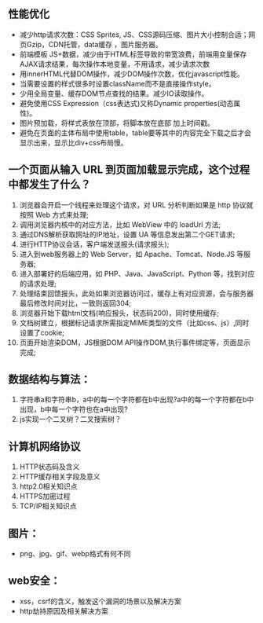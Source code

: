 ## 性能优化

* 减少http请求次数：CSS Sprites, JS、CSS源码压缩、图片大小控制合适；网页Gzip，CDN托管，data缓存 ，图片服务器。
* 前端模板 JS+数据，减少由于HTML标签导致的带宽浪费，前端用变量保存AJAX请求结果，每次操作本地变量，不用请求，减少请求次数
* 用innerHTML代替DOM操作，减少DOM操作次数，优化javascript性能。
* 当需要设置的样式很多时设置className而不是直接操作style。
* 少用全局变量、缓存DOM节点查找的结果。减少IO读取操作。
* 避免使用CSS Expression（css表达式)又称Dynamic properties(动态属性)。
* 图片预加载，将样式表放在顶部，将脚本放在底部  加上时间戳。
* 避免在页面的主体布局中使用table，table要等其中的内容完全下载之后才会显示出来，显示比div+css布局慢。



## 一个页面从输入 URL 到页面加载显示完成，这个过程中都发生了什么？
1. 浏览器会开启一个线程来处理这个请求，对 URL 分析判断如果是 http 协议就按照 Web 方式来处理;
2. 调用浏览器内核中的对应方法，比如 WebView 中的 loadUrl 方法;
3. 通过DNS解析获取网址的IP地址，设置 UA 等信息发出第二个GET请求;
4. 进行HTTP协议会话，客户端发送报头(请求报头);
5. 进入到web服务器上的 Web Server，如 Apache、Tomcat、Node.JS 等服务器;
6. 进入部署好的后端应用，如 PHP、Java、JavaScript、Python 等，找到对应的请求处理;
7. 处理结束回馈报头，此处如果浏览器访问过，缓存上有对应资源，会与服务器最后修改时间对比，一致则返回304;
8. 浏览器开始下载html文档(响应报头，状态码200)，同时使用缓存;
9. 文档树建立，根据标记请求所需指定MIME类型的文件（比如css、js）,同时设置了cookie;
10. 页面开始渲染DOM，JS根据DOM API操作DOM,执行事件绑定等，页面显示完成;



## 数据结构与算法：
1. 字符串a和字符串b，a中的每一个字符都在b中出现?a中的每一个字符都在b中出现，b中每一个字符也在a中出现?
2. js实现一个二叉树？二叉搜索树？



## 计算机网络协议

1. HTTP状态码及含义
2. HTTP缓存相关字段及意义
3. http2.0相关知识点
4. HTTPS加密过程
5. TCP/IP相关知识点



## 图片：

* png、jpg、gif、webp格式有何不同




## web安全：

* xss，csrf的含义，触发这个漏洞的场景以及解决方案
* http劫持原因及相关解决方案